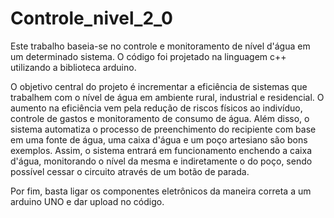 # Controle_nivel_2_0
Este trabalho baseia-se no controle e monitoramento de nível d'água em um determinado sistema. O código foi projetado na linguagem c++ utilizando a biblioteca arduino.

O objetivo central do projeto é incrementar a eficiência de sistemas que trabalhem com o nível de água em ambiente rural, industrial e residencial. O aumento na eficiência vem pela redução de riscos físicos ao indivíduo, controle de gastos e monitoramento de consumo de água. Além disso, o sistema automatiza o processo de preenchimento do recipiente com base em uma fonte de água, uma caixa d'água e um poço artesiano são bons exemplos. Assim, o sistema entrará em funcionamento enchendo a caixa d'água, monitorando o nível da mesma e indiretamente o do poço, sendo possível cessar o circuito através de um botão de parada.

Por fim, basta ligar os componentes eletrônicos da maneira correta a um arduino UNO e dar upload no código.
